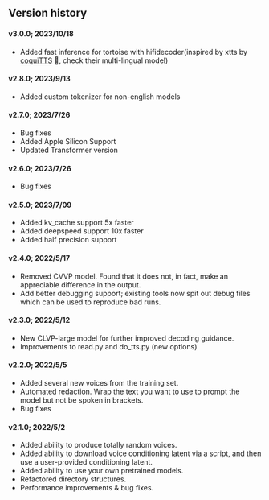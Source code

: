 ## Version history
#### v3.0.0; 2023/10/18
- Added fast inference for tortoise with hifidecoder(inspired by xtts by [coquiTTS](https://github.com/coqui-ai/TTS) 🐸, check their multi-lingual model)
#### v2.8.0; 2023/9/13
- Added custom tokenizer for non-english models
#### v2.7.0; 2023/7/26
- Bug fixes
- Added Apple Silicon Support
- Updated Transformer version
#### v2.6.0; 2023/7/26
- Bug fixes

#### v2.5.0; 2023/7/09
- Added kv_cache support 5x faster
- Added deepspeed support 10x faster
- Added half precision support
  
#### v2.4.0; 2022/5/17
- Removed CVVP model. Found that it does not, in fact, make an appreciable difference in the output.
- Add better debugging support; existing tools now spit out debug files which can be used to reproduce bad runs.

#### v2.3.0; 2022/5/12
- New CLVP-large model for further improved decoding guidance.
- Improvements to read.py and do_tts.py (new options)

#### v2.2.0; 2022/5/5
- Added several new voices from the training set.
- Automated redaction. Wrap the text you want to use to prompt the model but not be spoken in brackets.
- Bug fixes

#### v2.1.0; 2022/5/2
- Added ability to produce totally random voices.
- Added ability to download voice conditioning latent via a script, and then use a user-provided conditioning latent.
- Added ability to use your own pretrained models.
- Refactored directory structures.
- Performance improvements & bug fixes.
